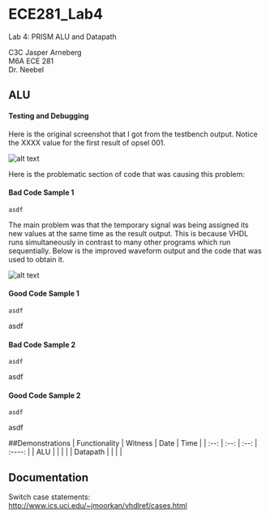 ECE281_Lab4
===========

Lab 4: PRISM ALU and Datapath

C3C Jasper Arneberg  
M6A ECE 281  
Dr. Neebel  

## ALU
#### Testing and Debugging

Here is the original screenshot that I got from the testbench output. Notice the XXXX value for the first result of opsel 001.

![alt text](https://github.com/JasperArneberg/ECE281_Lab3/blob/master/alu_waveform_output_1.png?raw=true "Incorrect Waveform Output for Opsel 001")

Here is the problematic section of code that was causing this problem:

#### Bad Code Sample 1
```
asdf
```

The main problem was that the temporary signal was being assigned its new values at the same time as the result output. This is because VHDL runs simultaneously in contrast to many other programs which run sequentially. Below is the improved waveform output and the code that was used to obtain it.

![alt text](https://github.com/JasperArneberg/ECE281_Lab3/blob/master/alu_waveform_output_2.png?raw=true "Correct Waveform Output")

#### Good Code Sample 1
```
asdf
```

asdf

#### Bad Code Sample 2
```
asdf
```

asdf

#### Good Code Sample 2
```
asdf
```

asdf

##Demonstrations
| Functionality | Witness | Date | Time |
| :--: | :--: | :--: | :----: |
| ALU |  | | |
| Datapath |  | | |


## Documentation
Switch case statements: http://www.ics.uci.edu/~jmoorkan/vhdlref/cases.html
